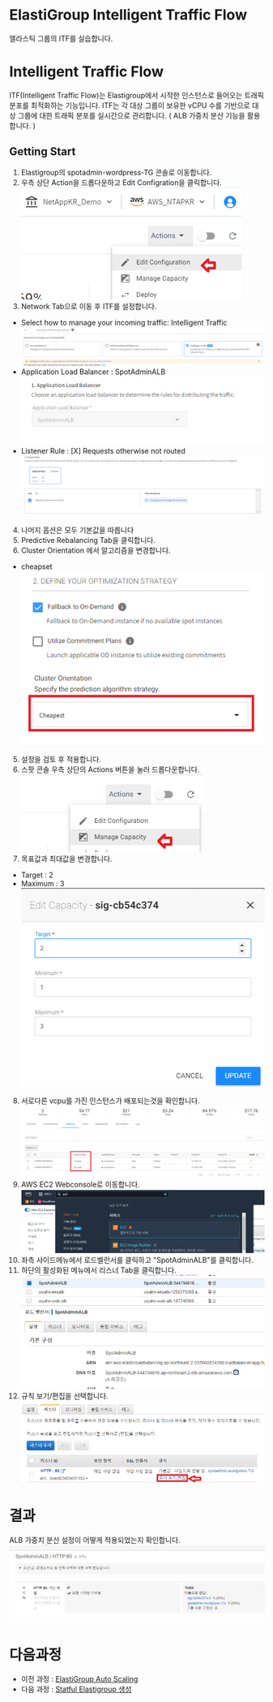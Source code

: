 # ElastiGroup Intelligent Traffic Flow 
엘라스틱 그룹의 ITF를 실습합니다.

# Intelligent Traffic Flow
ITF(Intelligent Traffic Flow)는 Elastigroup에서 시작한 인스턴스로 들어오는 트래픽 분포를 최적화하는 기능입니다. ITF는 각 대상 그룹이 보유한 vCPU 수를 기반으로 대상 그룹에 대한 트래픽 분포를 실시간으로 관리합니다.
( ALB 가중치 분산 기능을 활용합니다. )

## Getting Start
1. Elastigroup의 spotadmin-wordpress-TG 콘솔로 이동합니다.
2. 우측 상단 Action을 드롭다운하고 Edit Configration을 클릭합니다.</br>
![AutoScaling_EG_console_guide](./Images/AutoScaling_EG_console_guide.png)
3. Network Tab으로 이동 후 ITF를 설정합니다.
- Select how to manage your incoming traffic: Intelligent Traffic
![Edit_ITF_EG_console1](./Images/Edit_ITF_EG_console1.png)
- Application Load Balancer : SpotAdminALB
![Edit_ITF_EG_console2](./Images/Edit_ITF_EG_console2.png)
- Listener Rule : [X] Requests otherwise not routed
![Edit_ITF_EG_console2](./Images/Edit_ITF_EG_console3.png)
4. 나머지 옵션은 모두 기본값을 따릅니다
5. Predictive Rebalancing Tab을 클릭합니다.
6. Cluster Orientation 에서 알고리즘을 변경합니다.
- cheapset </br>
![Edit_rebalancing_EG_console](./Images/Edit_rebalancing_EG_console.png)
5. 설정을 검토 후 적용합니다.
6. 스팟 콘솔 우측 상단의 Actions 버튼을 눌러 드롭다운합니다.</br>
![Add_Instance_EG_console_guide](./Images/Add_Instance_EG_console_guide.png)
7. 목표값과 최대값을 변경합니다. 
- Target : 2
- Maximum : 3 </br>
![EG_change_Target_value](./Images/EG_change_Target_value2.png)
8. 서로다른 vcpu를 가진 인스턴스가 배포되는것을 확인합니다.</br>
![Resert_Add_instance_EG_Console2](./Images/Resert_Add_instance_EG_Console2.png)
9. AWS EC2 Webconsole로 이동합니다. </br>
![AWS_ec2_console_GUI_guide](./Images/AWS_ec2_console_GUI_guide.png)
10. 좌측 사이드메뉴에서 로드벨런서를 클릭하고 "SpotAdminALB"를 클릭합니다.
11. 하단의 활성화된 메뉴에서 리스너 Tab을 클릭합니다.</br>
![Copy_ALB_Info](./Images/Copy_ALB_info.png)
12. 규칙 보기/편집을 선택합니다.</br>
![Copy_ALB_Info](./Images/AWS_ALB_Listener_console_GUI_guide.png)

# 결과
ALB 가중치 분산 설정이 어떻게 적용되었는지 확인합니다.
![Resert_ITF_AWS_Console](./Images/Resert_ITF_AWS_Console.png)

# 다음과정
- 이전 과정 : [ElastiGroup Auto Scaling](./2-2_ElasticGroupAutoScaling.md)
- 다음 과정 : [Statful Elastigroup 생성](./2-4_CreateStatfulElastiGroup.md)